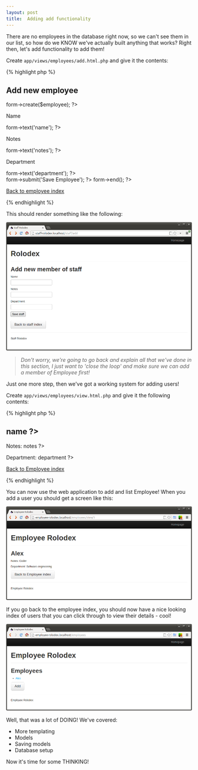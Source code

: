 ```yaml
---
layout: post
title:  Adding add functionality
---
```


There are no employees in the database right now, so we can't see them in our list, so how do we KNOW we've actually built anything that works? Right then, let's add functionality to add them!

Create `app/views/employees/add.html.php` and give it the contents:

{% highlight php %}
<h2>Add new employee</h2>

<?= $this->form->create($employee); ?>
<label>Name</label>
<?= $this->form->text('name'); ?>
<label>Notes</label>
<?= $this->form->text('notes'); ?>
<label>Department</label>
<?= $this->form->text('department'); ?>
<br/>
<?= $this->form->submit('Save Employee'); ?>
<?= $this->form->end(); ?>

<p><a class="btn btn-large" href="<?= $this->url(array('Employees::index')); ?>">Back to employee index</a></p>
{% endhighlight %}

This should render something like the following:

![Add form](images/add-form.png)

> _Don't worry, we're going to go back and explain all that we've done in this section, I just want to 'close the loop' and make sure we can add a member of Employee first!_

Just one more step, then we've got a working system for adding users!

Create `app/views/employees/view.html.php` and give it the following contents:

{% highlight php %}
<h2><?= $employee->name ?></h2>
<p> Notes: <?= $employee->notes ?></p>
<p> Department: <?= $employee->department ?></p>

<p><a class="btn btn-large" href="<?= $this->url(array('Employees::index')); ?>">Back to Employee index</a></p>
{% endhighlight %}

You can now use the web application to add and list Employee! When you add a user you should get a screen like this:

![Employee](images/employee-view.png)


If you go back to the employee index, you should now have a nice looking index of users that you can click through to view their details - cool!

![Employee](images/employee-list.png)

Well, that was a lot of DOING! We've covered:

* More templating
* Models
* Saving models
* Database setup

Now it's time for some THINKING!